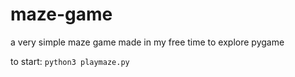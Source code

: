 # maze-game

a very simple maze game made in my free time to explore pygame

to start: `python3 playmaze.py`